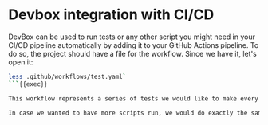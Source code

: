 # Devbox integration with CI/CD

DevBox can be used to run tests or any other script you might need in your CI/CD pipeline automatically by adding it to your GitHub Actions pipeline. To do so, the project should have a file for the workflow. Since we have it, let's open it:

```bash
less .github/workflows/test.yaml`
```{{exec}}

This workflow represents a series of tests we would like to make every time a push or a pull request are made. We can see how small and easy to read it is. We just have to install devbox and then directly run the test with the simple comand `devbox run test`{{}}. What this command does will be explained in the devbox.json folder, so here everything is cleaner. 

In case we wanted to have more scripts run, we would do exactly the same as with this, define the name and the run command and we would be good to go!

